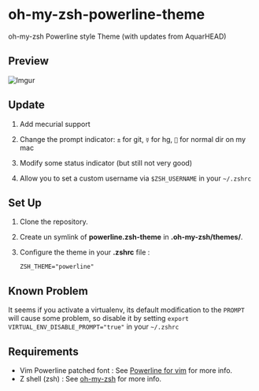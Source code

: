 oh-my-zsh-powerline-theme
=========================

oh-my-zsh Powerline style Theme (with updates from AquarHEAD)

Preview
------

![Imgur](http://i.imgur.com/HoCsZJb.png)

Update
------

1. Add mecurial support

2. Change the prompt indicator: `±` for git, `☿` for hg, `` for normal dir on my mac

3. Modify some status indicator (but still not very good)

4. Allow you to set a custom username via `$ZSH_USERNAME` in your `~/.zshrc`


Set Up
------

1. Clone the repository.

2. Create un symlink of **powerline.zsh-theme** in **.oh-my-zsh/themes/**.

2. Configure the theme in your **.zshrc** file :

    ```
    ZSH_THEME="powerline"
    ```

Known Problem
------

It seems if you activate a virtualenv, its default modification to the `PROMPT` will cause some problem, so disable it by setting `export VIRTUAL_ENV_DISABLE_PROMPT="true"` in your `~/.zshrc`

Requirements
------------

* Vim Powerline patched font : See [Powerline for vim](https://github.com/Lokaltog/vim-powerline/tree/develop/fontpatcher) for more info.
* Z shell (zsh) : See [oh-my-zsh](https://github.com/robbyrussell/oh-my-zsh) for more info.
